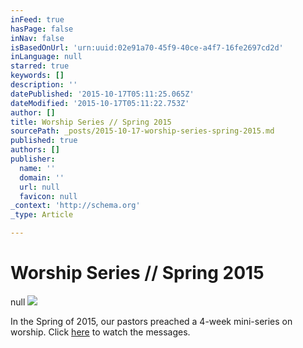 ```yaml
---
inFeed: true
hasPage: false
inNav: false
isBasedOnUrl: 'urn:uuid:02e91a70-45f9-40ce-a4f7-16fe2697cd2d'
inLanguage: null
starred: true
keywords: []
description: ''
datePublished: '2015-10-17T05:11:25.065Z'
dateModified: '2015-10-17T05:11:22.753Z'
author: []
title: Worship Series // Spring 2015
sourcePath: _posts/2015-10-17-worship-series-spring-2015.md
published: true
authors: []
publisher:
  name: ''
  domain: ''
  url: null
  favicon: null
_context: 'http://schema.org'
_type: Article

---
```

# Worship Series // Spring 2015
null
![](https://the-grid-user-content.s3-us-west-2.amazonaws.com/329a5550-df2f-4397-8624-7cb98349cb96.png)

In the Spring of 2015, our pastors preached a 4-week mini-series on worship. Click [here][0] to watch the messages. 

[0]: http://www.graceb3.org/resources/sermons/life-as-worship/